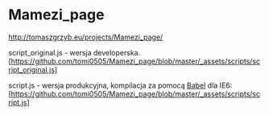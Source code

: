 # Mamezi_page
http://tomaszgrzyb.eu/projects/Mamezi_page/


script_original.js - wersja developerska.<br>
[https://github.com/tomi0505/Mamezi_page/blob/master/_assets/scripts/script_original.js]

script.js - wersja produkcyjna, kompilacja za pomocą <a href="http://babeljs.io/en/repl.html" target="_blank">Babel</a> dla IE6:<br>
[https://github.com/tomi0505/Mamezi_page/blob/master/_assets/scripts/script.js]
